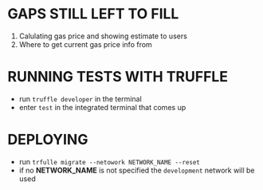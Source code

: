 GAPS STILL LEFT TO FILL
==============================
1. Calulating gas price and showing estimate to users
2. Where to get current gas price info from



RUNNING TESTS WITH TRUFFLE
=============================
- run `truffle developer` in the terminal
- enter `test` in the integrated terminal that comes up


DEPLOYING
===============
- run `trfulle migrate --netowork NETWORK_NAME --reset`
- if no **NETWORK_NAME** is not specified the `development` network will be used